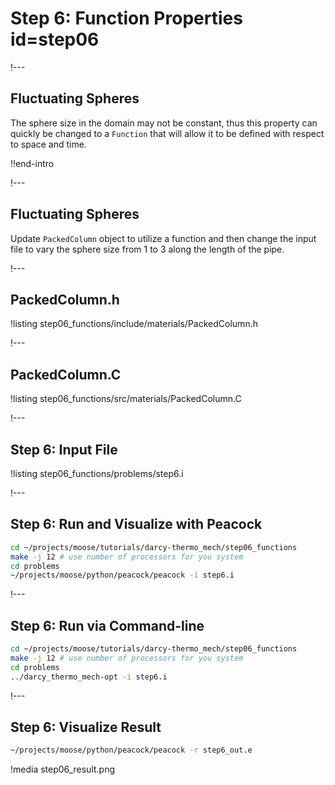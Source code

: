 # Step 6: Function Properties id=step06

!---

## Fluctuating Spheres

The sphere size in the domain may not be constant, thus this property can quickly be
changed to a `Function` that will allow it to be defined with respect to space and time.

!!end-intro

!---

## Fluctuating Spheres

Update `PackedColumn` object to utilize a function and then change the input file to vary the
sphere size from 1 to 3 along the length of the pipe.

!---

## PackedColumn.h

!listing step06_functions/include/materials/PackedColumn.h

!---

## PackedColumn.C

!listing step06_functions/src/materials/PackedColumn.C

!---

## Step 6: Input File

!listing step06_functions/problems/step6.i

!---

## Step 6: Run and Visualize with Peacock

```bash
cd ~/projects/moose/tutorials/darcy-thermo_mech/step06_functions
make -j 12 # use number of processors for you system
cd problems
~/projects/moose/python/peacock/peacock -i step6.i
```

!---

## Step 6: Run via Command-line

```bash
cd ~/projects/moose/tutorials/darcy-thermo_mech/step06_functions
make -j 12 # use number of processors for you system
cd problems
../darcy_thermo_mech-opt -i step6.i
```

!---

## Step 6: Visualize Result

```bash
~/projects/moose/python/peacock/peacock -r step6_out.e
```

!media step06_result.png
